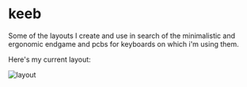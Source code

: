 # keeb

Some of the layouts I create and use in search of the minimalistic and ergonomic endgame and pcbs for keyboards on which i'm using them.

Here's my current layout:

![layout](https://github.com/a125x/keeb/assets/91656458/7f3ae5fc-f679-4c43-bd64-b8dc5dc8a09d)
